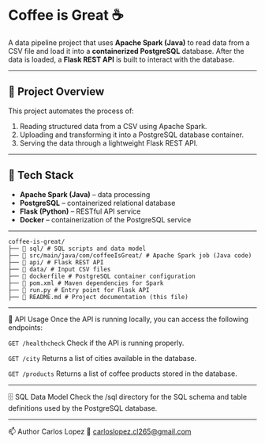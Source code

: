 # Coffee is Great ☕

A data pipeline project that uses **Apache Spark (Java)** to read data from a CSV file and load it into a **containerized PostgreSQL** database. After the data is loaded, a **Flask REST API** is built to interact with the database.

---

## 🚀 Project Overview

This project automates the process of:
1. Reading structured data from a CSV using Apache Spark.
2. Uploading and transforming it into a PostgreSQL database container.
3. Serving the data through a lightweight Flask REST API.

---

## 🧱 Tech Stack

- **Apache Spark (Java)** – data processing
- **PostgreSQL** – containerized relational database
- **Flask (Python)** – RESTful API service
- **Docker** – containerization of the PostgreSQL service

---

```
coffee-is-great/ 
├── 📂 sql/ # SQL scripts and data model 
├── 📂 src/main/java/com/coffeeIsGreat/ # Apache Spark job (Java code) 
├── 📂 api/ # Flask REST API 
├── 📂 data/ # Input CSV files 
├── 🐳 dockerfile # PostgreSQL container configuration 
├── 📄 pom.xml # Maven dependencies for Spark 
├── 📄 run.py # Entry point for Flask API 
├── 📄 README.md # Project documentation (this file)
```

---

🧪 API Usage
Once the API is running locally, you can access the following endpoints:

`GET /healthcheck`
Check if the API is running properly.

`GET /city`
Returns a list of cities available in the database.

`GET /products`
Returns a list of coffee products stored in the database.

---

🗄 SQL Data Model
Check the /sql directory for the SQL schema and table definitions used by the PostgreSQL database.

---

📫 Author
Carlos Lopez
📧 carloslopez.cl265@gmail.com

